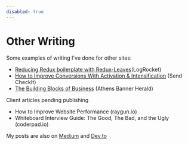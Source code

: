 ```yaml
---
disabled: true
---
```


# Other Writing
Some examples of writing I've done for other sites: 

- [Reducing Redux boilerplate with Redux-Leaves](https://blog.logrocket.com/reducing-redux-boilerplate-with-redux-leaves/)(LogRocket)
- [How to Improve Conversions With Activation & Intensification](https://sendcheckit.com/blog/how-to-improve-with-activation-and-intensification) (Send CheckIt)
- [The Building Blocks of Business](https://www.onlineathens.com/article/20140516/NEWS/305169966) (Athens Banner Herald)

Client articles pending publishing
- How to Improve Website Performance (raygun.io)
- Whiteboard Interview Guide: The Good, The Bad, and the Ugly (coderpad.io)

My posts are also on [Medium](https://medium.com/@gsto) and [Dev.to](https://dev.to/gsto)
